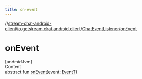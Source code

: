 ```yaml
---
title: on-event
---
```

//[stream-chat-android-client](../../../index.md)/[io.getstream.chat.android.client](../index.md)/[ChatEventListener](index.md)/[onEvent](onEvent.md)



# onEvent  
[androidJvm]  
Content  
abstract fun [onEvent](onEvent.md)(event: [EventT](index.md))  



